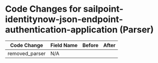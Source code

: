 # Code Changes for sailpoint-identitynow-json-endpoint-authentication-application (Parser)

| Code Change | Field Name | Before | After |
|-------------|------------|--------|-------|
| removed_parser | N/A |  |  |